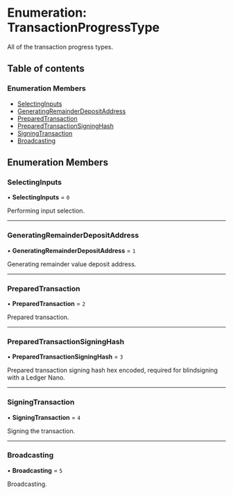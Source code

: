 # Enumeration: TransactionProgressType

All of the transaction progress types.

## Table of contents

### Enumeration Members

- [SelectingInputs](TransactionProgressType.md#selectinginputs)
- [GeneratingRemainderDepositAddress](TransactionProgressType.md#generatingremainderdepositaddress)
- [PreparedTransaction](TransactionProgressType.md#preparedtransaction)
- [PreparedTransactionSigningHash](TransactionProgressType.md#preparedtransactionsigninghash)
- [SigningTransaction](TransactionProgressType.md#signingtransaction)
- [Broadcasting](TransactionProgressType.md#broadcasting)

## Enumeration Members

### SelectingInputs

• **SelectingInputs** = ``0``

Performing input selection.

___

### GeneratingRemainderDepositAddress

• **GeneratingRemainderDepositAddress** = ``1``

Generating remainder value deposit address.

___

### PreparedTransaction

• **PreparedTransaction** = ``2``

Prepared transaction.

___

### PreparedTransactionSigningHash

• **PreparedTransactionSigningHash** = ``3``

Prepared transaction signing hash hex encoded, required for blindsigning with a Ledger Nano.

___

### SigningTransaction

• **SigningTransaction** = ``4``

Signing the transaction.

___

### Broadcasting

• **Broadcasting** = ``5``

Broadcasting.
